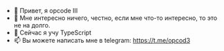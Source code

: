 - 👋 Привет, я opcode III
- 👀 Мне интересно ничего, честно, если мне что-то интересно, то это не на долго.
- 🌱 Сейчас я учу TypeScript
- 📫 Вы можете написать мне в telegram: https://t.me/opcod3

<!---
opcodeIII/opcodeIII is a ✨ special ✨ repository because its `README.md` (this file) appears on your GitHub profile.
You can click the Preview link to take a look at your changes.
--->

